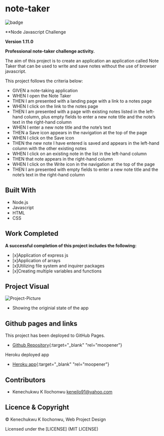 # note-taker

![badge](https://img.shields.io/badge/License-mit-red.svg)

**Node Javascript Challenge

**Version 1.11.0**

**Professional note-taker challenge activity.**

The aim of this project is to create an application an application called Note Taker that can be used to write and save notes without the use of browser javascript.

This project follows the criteria below:

- GIVEN a note-taking application
- WHEN I open the Note Taker
- THEN I am presented with a landing page with a link to a notes page
- WHEN I click on the link to the notes page
- THEN I am presented with a page with existing notes listed in the left-hand column, plus empty fields to enter a new note title and the note’s text in the right-hand column
- WHEN I enter a new note title and the note’s text
- THEN a Save icon appears in the navigation at the top of the page
- WHEN I click on the Save icon
- THEN the new note I have entered is saved and appears in the left-hand column with the other existing notes
- WHEN I click on an existing note in the list in the left-hand column
- THEN that note appears in the right-hand column
- WHEN I click on the Write icon in the navigation at the top of the page
- THEN I am presented with empty fields to enter a new note title and the note’s text in the right-hand column


## Built With

- Node.js
- Javascript
- HTML
- CSS


## Work Completed

**A successful completion of this project includes the following:**
- [x]Application of express js
- [x]Application of arrays
- [x]Utilizing file system and inquirer packages
- [x]Creating multiple variables and functions



## Project Visual

![Project-Picture](./assets/public/images/screenshot.png)
- Showing the originial state of the app



## Github pages and links

This project has been deployed to GitHub Pages. 

- [Github Repository](https://github.com/kenesei91/note-taker){:target="_blank" "rel="moopener"}

Heroku deployed app

- [Heroku app](https://stark-gorge-42300.herokuapp.com/){:target="_blank" "rel="moopener"}


## Contributors

- Kenechukwu K Ilochonwu <keneilo91@yahoo.com>


## Licence & Copyright


© Kenechukwu K Ilochonwu, Web Project Design


Licensed under the [LICENSE] (MIT LICENSE)

